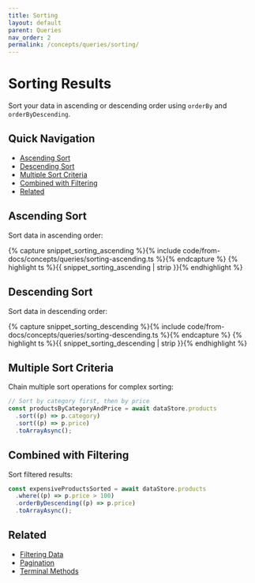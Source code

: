 ```yaml
---
title: Sorting
layout: default
parent: Queries
nav_order: 2
permalink: /concepts/queries/sorting/
---
```


# Sorting Results

Sort your data in ascending or descending order using `orderBy` and `orderByDescending`.

## Quick Navigation

- [Ascending Sort](#ascending-sort)
- [Descending Sort](#descending-sort)
- [Multiple Sort Criteria](#multiple-sort-criteria)
- [Combined with Filtering](#combined-with-filtering)
- [Related](#related)

## Ascending Sort

Sort data in ascending order:

{% capture snippet_sorting_ascending %}{% include code/from-docs/concepts/queries/sorting-ascending.ts %}{% endcapture %}
{% highlight ts %}{{ snippet_sorting_ascending | strip }}{% endhighlight %}

## Descending Sort

Sort data in descending order:

{% capture snippet_sorting_descending %}{% include code/from-docs/concepts/queries/sorting-descending.ts %}{% endcapture %}
{% highlight ts %}{{ snippet_sorting_descending | strip }}{% endhighlight %}

## Multiple Sort Criteria

Chain multiple sort operations for complex sorting:

```ts
// Sort by category first, then by price
const productsByCategoryAndPrice = await dataStore.products
  .sort((p) => p.category)
  .sort((p) => p.price)
  .toArrayAsync();
```

## Combined with Filtering

Sort filtered results:

```ts
const expensiveProductsSorted = await dataStore.products
  .where((p) => p.price > 100)
  .orderByDescending((p) => p.price)
  .toArrayAsync();
```

## Related

- [Filtering Data](/concepts/queries/filtering/)
- [Pagination](/concepts/queries/pagination/)
- [Terminal Methods](/concepts/queries/terminal-methods/)
